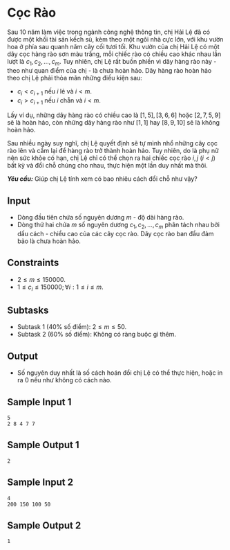 # Cọc Rào

Sau $10$ năm làm việc trong ngành công nghệ thông tin, chị Hải Lệ đã có được một khối tài sản kếch sù, kèm theo một ngôi nhà cực lớn, với khu vườn hoa ở phía sau quanh năm cây cối tươi tối. Khu vườn của chị Hải Lệ có một dãy cọc hàng rào sơn màu trắng, mỗi chiếc rào có chiều cao khác nhau lần lượt là $c_1, c_2, \dots, c_m$. Tuy nhiên, chị Lệ rất buồn phiền vì dãy hàng rào này - theo như quan điểm của chị - là chưa hoàn hảo. Dãy hàng rào hoàn hảo theo chị Lệ phải thỏa mãn những điều kiện sau:

- $c_i < c_{i + 1}$ nếu $i$ lẻ và $i < m$.
- $c_i > c_{i + 1}$ nếu $i$ chẵn và $i < m$.

Lấy ví dụ, những dãy hàng rào có chiều cao là $[1, 5], [3, 6, 6]$ hoặc $[2, 7, 5, 9]$ sẽ là hoàn hảo, còn những dãy hàng rào như $[1, 1]$ hay $[8, 9, 10]$ sẽ là không hoàn hảo.

Sau nhiều ngày suy nghĩ, chị Lệ quyết định sẽ tự mình nhổ những cây cọc rào lên và cắm lại để hàng rào trở thành hoàn hảo. Tuy nhiên, do là phụ nữ nên sức khỏe có hạn, chị Lệ chỉ có thể chọn ra hai chiếc cọc rào $i, j \ (i < j)$ bất kỳ và đổi chỗ chúng cho nhau, thực hiện một lần duy nhất mà thôi. 

***Yêu cầu:*** Giúp chị Lệ tính xem có bao nhiêu cách đổi chỗ như vậy?

## Input

- Dòng đầu tiên chứa số nguyên dương $m$ - độ dài hàng rào.
- Dòng thứ hai chứa $m$ số nguyên dương $c_1, c_2, \dots, c_m$ phân tách nhau bởi dấu cách - chiều cao của các cây cọc rào. Dãy cọc rào ban đầu đảm bảo là chưa hoàn hảo.

## Constraints

- $2 \le m \le 150000$.
- $1 \le c_i \le 150000; \forall i: 1 \le i \le m$.

## Subtasks

- Subtask $1$ ($40\%$ số điểm): $2 \le m \le 50$.
- Subtask $2$ ($60\%$ số điểm): Không có ràng buộc gì thêm.

## Output

- Số nguyên duy nhất là số cách hoán đổi chị Lệ có thể thực hiện, hoặc in ra $0$ nếu như không có cách nào.

## Sample Input 1

```
5
2 8 4 7 7
```

## Sample Output 1

```
2
```

## Sample Input 2

```
4
200 150 100 50
```

## Sample Output 2

```
1
```

